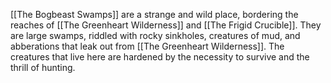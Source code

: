 [[The Bogbeast Swamps]] are a strange and wild place, bordering the reaches of [[The Greenheart Wilderness]] and [[The Frigid Crucible]]. They are large swamps, riddled with rocky sinkholes, creatures of mud, and abberations that leak out from [[The Greenheart Wilderness]]. The creatures that live here are hardened by the necessity to survive and the thrill of hunting. 